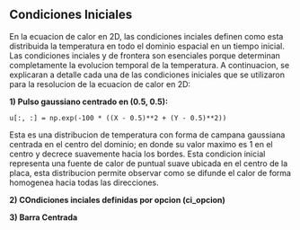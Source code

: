 ## Condiciones Iniciales
En la ecuacion de calor en 2D, las condiciones inciales definen como esta distribuida la temperatura en todo el dominio espacial en un tiempo inicial. Las condiciones inciales y de frontera son esenciales porque determinan completamente la evolucion temporal de la temperatura. 
A continuacion, se explicaran a detalle cada una de las condiciones iniciales que se utilizaron para la resolucion de la ecuacion de calor en 2D: 

**1) Pulso gaussiano centrado en (0.5, 0.5):**

    u[:, :] = np.exp(-100 * ((X - 0.5)**2 + (Y - 0.5)**2))

Esta es una distribucion de temperatura con forma de campana gaussiana centrada en el centro del dominio; en donde su valor maximo es 1 en el centro y decrece suavemente hacia los bordes. Esta condicion inicial representa una fuente de calor de puntual suave ubicada en el centro de la placa, esta distribucion permite observar como se difunde el calor de forma homogenea hacia todas las direcciones. 

**2) COndiciones inciales definidas por opcion (ci_opcion)**

**3) Barra Centrada**

